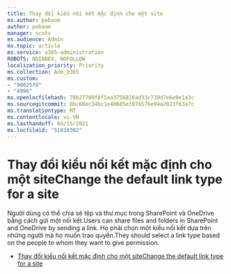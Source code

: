 ```yaml
---
title: Thay đổi kiểu nối kết mặc định cho một site
ms.author: pebaum
author: pebaum
manager: scotv
ms.audience: Admin
ms.topic: article
ms.service: o365-administration
ROBOTS: NOINDEX, NOFOLLOW
localization_priority: Priority
ms.collection: Adm_O365
ms.custom:
- "9002578"
- "4996"
ms.openlocfilehash: 78b27709f8f5aa3756826ad33c739d7e6e9e1a3c
ms.sourcegitcommit: 8bc60ec34bc1e40685e3976576e04a2623f63a7c
ms.translationtype: MT
ms.contentlocale: vi-VN
ms.lasthandoff: 04/15/2021
ms.locfileid: "51818382"
---
```

# <a name="change-the-default-link-type-for-a-site"></a><span data-ttu-id="c52c0-102">Thay đổi kiểu nối kết mặc định cho một site</span><span class="sxs-lookup"><span data-stu-id="c52c0-102">Change the default link type for a site</span></span>

<span data-ttu-id="c52c0-103">Người dùng có thể chia sẻ tệp và thư mục trong SharePoint và OneDrive bằng cách gửi một nối kết.</span><span class="sxs-lookup"><span data-stu-id="c52c0-103">Users can share files and folders in SharePoint and OneDrive by sending a link.</span></span> <span data-ttu-id="c52c0-104">Họ phải chọn một kiểu nối kết dựa trên những người mà họ muốn trao quyền.</span><span class="sxs-lookup"><span data-stu-id="c52c0-104">They should select a link type based on the people to whom they want to give permission.</span></span>

- [<span data-ttu-id="c52c0-105">Thay đổi kiểu nối kết mặc định cho một site</span><span class="sxs-lookup"><span data-stu-id="c52c0-105">Change the default link type for a site</span></span>](https://docs.microsoft.com/sharepoint/change-default-sharing-link)
